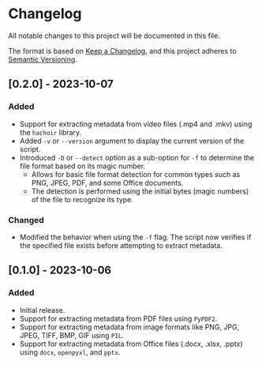 # Changelog

All notable changes to this project will be documented in this file.

The format is based on [Keep a Changelog](https://keepachangelog.com/en/1.0.0/), and this project adheres to [Semantic Versioning](https://semver.org/spec/v2.0.0.html).

## [0.2.0] - 2023-10-07

### Added
- Support for extracting metadata from video files (.mp4 and .mkv) using the `hachoir` library.
- Added `-v` or `--version` argument to display the current version of the script.
- Introduced `-D` or `--detect` option as a sub-option for `-f` to determine the file format based on its magic number.
  - Allows for basic file format detection for common types such as PNG, JPEG, PDF, and some Office documents.
  - The detection is performed using the initial bytes (magic numbers) of the file to recognize its type.

### Changed
- Modified the behavior when using the `-f` flag. The script now verifies if the specified file exists before attempting to extract metadata.

## [0.1.0] - 2023-10-06

### Added
- Initial release.
- Support for extracting metadata from PDF files using `PyPDF2`.
- Support for extracting metadata from image formats like PNG, JPG, JPEG, TIFF, BMP, GIF using `PIL`.
- Support for extracting metadata from Office files (.docx, .xlsx, .pptx) using `docx`, `openpyxl`, and `pptx`.